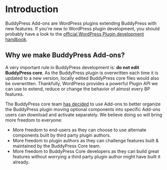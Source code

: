 # Introduction

BuddyPress Add-ons are WordPress plugins extending BuddyPress with new features. If you're new to WordPress plugin development, you should probably have a look to the [official WordPress Plugin development handbook](https://developer.wordpress.org/plugins/).

## Why we make BuddyPress Add-ons?

A very important rule in BuddyPress development is: __do not edit BuddyPress core__. As the BuddyPress plugin is overwritten each time it is updated to a new version, locally edited BuddyPress core files would also be overwritten. Thankfully, WordPress provides a powerful Plugin API we can use to extend, reduce or change the behavior of almost every BP features.

The BuddyPress core team [has decided](https://buddypress.org/2023/05/lets-better-organize-the-buddypress-plugin/) to use Add-ons to better organize the BuddyPress plugin moving optional components into specific Add-ons users can download and activate separately. We believe doing so will bring more freedom to everyone:

- More freedom to end-users as they can choose to use alternate components built by third party plugin authors.
- More freedom to plugin authors as they can challenge features built & maintained by the BuddyPress Core team.
- More freedom to BuddyPress Core developers as they can build great features without worrying a third party plugin author might have built it already.
